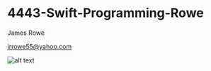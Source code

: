 # 4443-Swift-Programming-Rowe

James Rowe

jrrowe55@yahoo.com

![alt text](https://photos-3.dropbox.com/t/2/AAAWLwnRet2Gi-F-S9NGn5TsSTwuFiwIzDLXNcmYWOlLFA/12/210894193/png/1024x768/3/1421992800/0/2/james.png/CPH6x2QgASgBKAI/690rEFvwVUDsXl2LELXNJz0k0rzB1Ze4kBpQZajDjZE "James Rowe")
